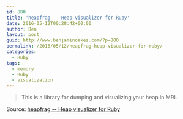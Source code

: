 ```yaml
---
id: 880
title: 'heapfrag -- Heap visualizer for Ruby'
date: 2016-05-12T00:28:42+00:00
author: Ben
layout: post
guid: http://www.benjaminoakes.com/?p=880
permalink: /2016/05/12/heapfrag-heap-visualizer-for-ruby/
categories:
  - Ruby
tags:
  - memory
  - Ruby
  - visualization
---
```

> This is a library for dumping and visualizing your heap in MRI.

Source: <a href="https://github.com/tenderlove/heapfrag" target="_blank">heapfrag -- Heap visualizer for Ruby</a>